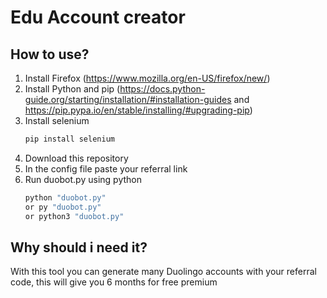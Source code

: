 # Edu Account creator

## How to use?
1. Install Firefox (https://www.mozilla.org/en-US/firefox/new/)
2. Install Python and pip (https://docs.python-guide.org/starting/installation/#installation-guides and https://pip.pypa.io/en/stable/installing/#upgrading-pip)
3. Install selenium
   ```bash
   pip install selenium
   ```
4. Download this repository
5. In the config file paste your referral link
6. Run duobot.py using python
   ```bash
   python "duobot.py"
   or py "duobot.py"
   or python3 "duobot.py"
   ```

## Why should i need it?

With this tool you can generate many Duolingo accounts with your referral code, this will give you 6 months for free premium

